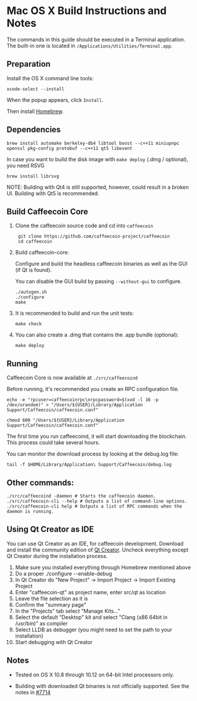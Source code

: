 Mac OS X Build Instructions and Notes
====================================
The commands in this guide should be executed in a Terminal application.
The built-in one is located in `/Applications/Utilities/Terminal.app`.

Preparation
-----------
Install the OS X command line tools:

`xcode-select --install`

When the popup appears, click `Install`.

Then install [Homebrew](http://brew.sh).

Dependencies
----------------------

    brew install automake berkeley-db4 libtool boost --c++11 miniupnpc openssl pkg-config protobuf --c++11 qt5 libevent

In case you want to build the disk image with `make deploy` (.dmg / optional), you need RSVG

    brew install librsvg

NOTE: Building with Qt4 is still supported, however, could result in a broken UI. Building with Qt5 is recommended.

Build Caffeecoin Core
------------------------

1. Clone the caffeecoin source code and cd into `caffeecoin`

        git clone https://github.com/caffeecoin-project/caffeecoin
        cd caffeecoin

2.  Build caffeecoin-core:

    Configure and build the headless caffeecoin binaries as well as the GUI (if Qt is found).

    You can disable the GUI build by passing `--without-gui` to configure.

        ./autogen.sh
        ./configure
        make

3.  It is recommended to build and run the unit tests:

        make check

4.  You can also create a .dmg that contains the .app bundle (optional):

        make deploy

Running
-------

Caffeecoin Core is now available at `./src/caffeecoind`

Before running, it's recommended you create an RPC configuration file.

    echo -e "rpcuser=caffeecoinrpc\nrpcpassword=$(xxd -l 16 -p /dev/urandom)" > "/Users/${USER}/Library/Application Support/Caffeecoin/caffeecoin.conf"

    chmod 600 "/Users/${USER}/Library/Application Support/Caffeecoin/caffeecoin.conf"

The first time you run caffeecoind, it will start downloading the blockchain. This process could take several hours.

You can monitor the download process by looking at the debug.log file:

    tail -f $HOME/Library/Application\ Support/Caffeecoin/debug.log

Other commands:
-------

    ./src/caffeecoind -daemon # Starts the caffeecoin daemon.
    ./src/caffeecoin-cli --help # Outputs a list of command-line options.
    ./src/caffeecoin-cli help # Outputs a list of RPC commands when the daemon is running.

Using Qt Creator as IDE
------------------------
You can use Qt Creator as an IDE, for caffeecoin development.
Download and install the community edition of [Qt Creator](https://www.qt.io/download/).
Uncheck everything except Qt Creator during the installation process.

1. Make sure you installed everything through Homebrew mentioned above
2. Do a proper ./configure --enable-debug
3. In Qt Creator do "New Project" -> Import Project -> Import Existing Project
4. Enter "caffeecoin-qt" as project name, enter src/qt as location
5. Leave the file selection as it is
6. Confirm the "summary page"
7. In the "Projects" tab select "Manage Kits..."
8. Select the default "Desktop" kit and select "Clang (x86 64bit in /usr/bin)" as compiler
9. Select LLDB as debugger (you might need to set the path to your installation)
10. Start debugging with Qt Creator

Notes
-----

* Tested on OS X 10.8 through 10.12 on 64-bit Intel processors only.

* Building with downloaded Qt binaries is not officially supported. See the notes in [#7714](https://github.com/bitcoin/bitcoin/issues/7714)
